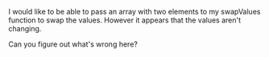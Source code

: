 I would like to be able to pass an array with two elements to my swapValues function to swap the values. However it appears that the values aren't changing.

Can you figure out what's wrong here?
 

